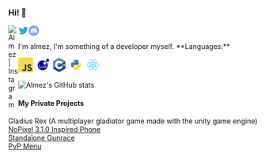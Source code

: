### Hi! 👋
<a href="https://instagram.com/serhatalmez">
  <img align="left" alt="Almez | Instagram" width="20px" src="https://upload.wikimedia.org/wikipedia/commons/e/e7/Instagram_logo_2016.svg" />
</a>
<a href="https://twitter.com/serhatalmezz">
  <img align="left" alt="Almez | Twitter" width="21px" src="https://raw.githubusercontent.com/serhatalmez/serhatalmez/main/assets/twitter.svg" />
</a>
<a href="https://discord.gg/2Np9bJW2m9">
  <img align="left" alt="Almez Discord" width="21px" src="https://raw.githubusercontent.com/serhatalmez/serhatalmez/main/assets/discord-round.svg" />
</a>
<br>
<br>
I'm almez, I'm something of a developer myself.
**Languages:**  

<code><img height="30" src="https://raw.githubusercontent.com/github/explore/80688e429a7d4ef2fca1e82350fe8e3517d3494d/topics/javascript/javascript.png"></code>
<code><img height="30" src="https://raw.githubusercontent.com/github/explore/80688e429a7d4ef2fca1e82350fe8e3517d3494d/topics/lua/lua.png"></code>
<code><img height="30" src="https://raw.githubusercontent.com/github/explore/80688e429a7d4ef2fca1e82350fe8e3517d3494d/topics/cpp/cpp.png"></code>
<code><img height="30" src="https://raw.githubusercontent.com/github/explore/80688e429a7d4ef2fca1e82350fe8e3517d3494d/topics/python/python.png"></code>
<code><img height="30" src="https://raw.githubusercontent.com/github/explore/80688e429a7d4ef2fca1e82350fe8e3517d3494d/topics/react/react.png"></code>

![Almez's GitHub stats](https://github-readme-stats.vercel.app/api?username=serhatalmez&show_icons=true&theme=radical)
<br>

<h4>My Private Projects</h4>
Gladius Rex (A multiplayer gladiator game made with the unity game engine)<br>
<a href="https://youtu.be/f3W-Zg6ueeY">
  NoPixel 3.1.0 Inspired Phone<br>
</a>
<a href="https://www.youtube.com/watch?v=xrbALlPETQQ&t=1s&ab_channel=RedGames">
  Standalone Gunrace<br>
</a>
<a href="https://www.youtube.com/watch?v=5HbaWJrMlzM&ab_channel=RedGames">
 PvP Menu<br>
</a>
